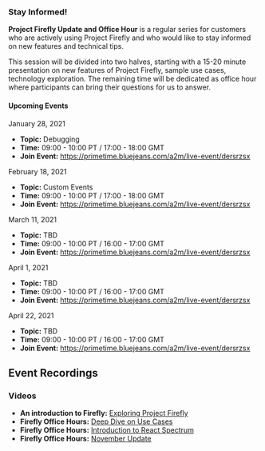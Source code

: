 
### Stay Informed!

**Project Firefly Update and Office Hour** is a regular series for customers who are actively using Project Firefly and who would like to stay informed on new features and technical tips. 

This session will be divided into two halves, starting with a 15-20 minute presentation on new features of Project Firefly, sample use cases, technology exploration. The remaining time will be dedicated as office hour where participants can bring their questions for us to answer.

#### Upcoming Events

January 28, 2021
- **Topic:** Debugging
- **Time:** 09:00 - 10:00 PT / 17:00 - 18:00 GMT
- **Join Event:** https://primetime.bluejeans.com/a2m/live-event/dersrzsx

February 18, 2021
- **Topic:** Custom Events
- **Time:** 09:00 - 10:00 PT / 17:00 - 18:00 GMT
- **Join Event:** https://primetime.bluejeans.com/a2m/live-event/dersrzsx

March 11, 2021
- **Topic:** TBD
- **Time:** 09:00 - 10:00 PT / 16:00 - 17:00 GMT
- **Join Event:** https://primetime.bluejeans.com/a2m/live-event/dersrzsx

April 1, 2021
- **Topic:** TBD
- **Time:** 09:00 - 10:00 PT / 16:00 - 17:00 GMT
- **Join Event:** https://primetime.bluejeans.com/a2m/live-event/dersrzsx

April 22, 2021
- **Topic:** TBD
- **Time:** 09:00 - 10:00 PT / 16:00 - 17:00 GMT
- **Join Event:** https://primetime.bluejeans.com/a2m/live-event/dersrzsx


## Event Recordings

### Videos

- **An introduction to Firefly:** [Exploring Project Firefly](https://youtu.be/kd2i50J9MZI)
- **Firefly Office Hours:** [Deep Dive on Use Cases](https://www.youtube.com/watch?v=P19nBf6DGAI)
- **Firefly Office Hours:** [Introduction to React Spectrum](https://www.youtube.com/watch?v=W5Cqb0QYLSs)
- **Firefly Office Hours:** [November Update](https://www.youtube.com/watch?v=WG9b-tFdkqs)
